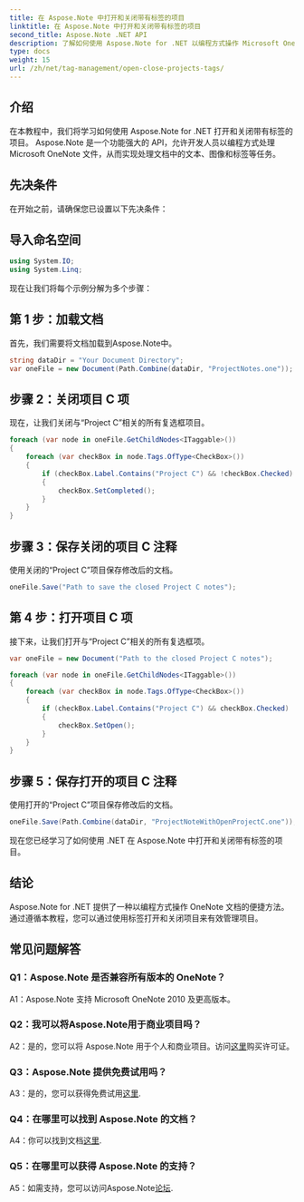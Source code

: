 ```yaml
---
title: 在 Aspose.Note 中打开和关闭带有标签的项目
linktitle: 在 Aspose.Note 中打开和关闭带有标签的项目
second_title: Aspose.Note .NET API
description: 了解如何使用 Aspose.Note for .NET 以编程方式操作 Microsoft OneNote 文件。有效地打开和关闭带有标签的项目。
type: docs
weight: 15
url: /zh/net/tag-management/open-close-projects-tags/
---
```

## 介绍

在本教程中，我们将学习如何使用 Aspose.Note for .NET 打开和关闭带有标签的项目。 Aspose.Note 是一个功能强大的 API，允许开发人员以编程方式处理 Microsoft OneNote 文件，从而实现处理文档中的文本、图像和标签等任务。

## 先决条件

在开始之前，请确保您已设置以下先决条件：

## 导入命名空间

```csharp
using System.IO;
using System.Linq;
```

现在让我们将每个示例分解为多个步骤：

## 第 1 步：加载文档

首先，我们需要将文档加载到Aspose.Note中。

```csharp
string dataDir = "Your Document Directory";
var oneFile = new Document(Path.Combine(dataDir, "ProjectNotes.one"));
```

## 步骤 2：关闭项目 C 项

现在，让我们关闭与“Project C”相关的所有复选框项目。

```csharp
foreach (var node in oneFile.GetChildNodes<ITaggable>())
{
    foreach (var checkBox in node.Tags.OfType<CheckBox>())
    {
        if (checkBox.Label.Contains("Project C") && !checkBox.Checked)
        {
            checkBox.SetCompleted();
        }
    }
}
```

## 步骤 3：保存关闭的项目 C 注释

使用关闭的“Project C”项目保存修改后的文档。

```csharp
oneFile.Save("Path to save the closed Project C notes");
```

## 第 4 步：打开项目 C 项

接下来，让我们打开与“Project C”相关的所有复选框项。

```csharp
var oneFile = new Document("Path to the closed Project C notes");

foreach (var node in oneFile.GetChildNodes<ITaggable>())
{
    foreach (var checkBox in node.Tags.OfType<CheckBox>())
    {
        if (checkBox.Label.Contains("Project C") && checkBox.Checked)
        {
            checkBox.SetOpen();
        }
    }
}
```

## 步骤 5：保存打开的项目 C 注释

使用打开的“Project C”项目保存修改后的文档。

```csharp
oneFile.Save(Path.Combine(dataDir, "ProjectNoteWithOpenProjectC.one"));
```

现在您已经学习了如何使用 .NET 在 Aspose.Note 中打开和关闭带有标签的项目。

## 结论

Aspose.Note for .NET 提供了一种以编程方式操作 OneNote 文档的便捷方法。通过遵循本教程，您可以通过使用标签打开和关闭项目来有效管理项目。

## 常见问题解答

### Q1：Aspose.Note 是否兼容所有版本的 OneNote？

A1：Aspose.Note 支持 Microsoft OneNote 2010 及更高版本。

### Q2：我可以将Aspose.Note用于商业项目吗？

 A2：是的，您可以将 Aspose.Note 用于个人和商业项目。访问[这里](https://purchase.aspose.com/buy)购买许可证。

### Q3：Aspose.Note 提供免费试用吗？

A3：是的，您可以获得免费试用[这里](https://releases.aspose.com/).

### Q4：在哪里可以找到 Aspose.Note 的文档？

 A4：你可以找到文档[这里](https://reference.aspose.com/note/net/).

### Q5：在哪里可以获得 Aspose.Note 的支持？

 A5：如需支持，您可以访问Aspose.Note[论坛](https://forum.aspose.com/c/note/28).